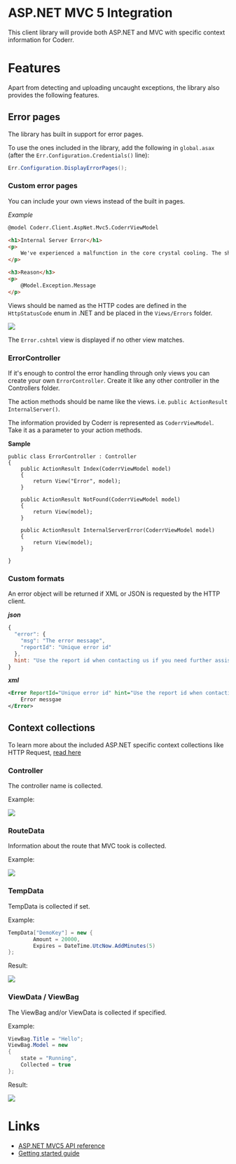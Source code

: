 ASP.NET MVC 5 Integration
=========================

This client library will provide both ASP.NET and MVC with specific context information for Coderr.


# Features

Apart from detecting and uploading uncaught exceptions, the library also provides the following features.

## Error pages

The library has built in support for error pages. 

To use the ones included in the library, add the following in `global.asax` (after the `Err.Configuration.Credentials()` line):

```csharp
Err.Configuration.DisplayErrorPages();
```

### Custom error pages

You can include your own views instead of the built in pages.

*Example*

```html
@model Coderr.Client.AspNet.Mvc5.CoderrViewModel

<h1>Internal Server Error</h1>
<p>
    We've experienced a malfunction in the core crystal cooling. The ship will explode within five seconds.
</p>

<h3>Reason</h3>
<p>
    @Model.Exception.Message
</p>
```

Views should be named as the HTTP codes are defined in the `HttpStatusCode` enum in .NET and be placed in the `Views/Errors` folder.

![](/screens/libraries/aspnet-mvc5/views-folder.png)

The `Error.cshtml` view is displayed if no other view matches.

### ErrorController

If it's enough to control the error handling through only views you can create your own `ErrorController`. 
Create it like any other controller in the Controllers folder.

The action methods should be name like the views. i.e. `public ActionResult InternalServer()`.

The information provided by Coderr is represented as `CoderrViewModel`. Take it as a parameter to your action methods.

**Sample**

```
public class ErrorController : Controller
{
    public ActionResult Index(CoderrViewModel model)
    {
        return View("Error", model);
    }

    public ActionResult NotFound(CoderrViewModel model)
    {
        return View(model);
    }

    public ActionResult InternalServerError(CoderrViewModel model)
    {
        return View(model);
    }

}
```

### Custom formats

An error object will be returned if XML or JSON is requested by the HTTP client.

***json***

```javascript
{
  "error": { 
	"msg": "The error message", 
	"reportId": "Unique error id"
  }, 
  hint: "Use the report id when contacting us if you need further assistance." 
}
```

***xml***

```xml
<Error ReportId="Unique error id" hint="Use the report id when contacting us if you need further assistance">
	Error messgae
</Error>
```

## Context collections

To learn more about the included ASP.NET specific context collections like HTTP Request, [read here](../index.md)


### Controller

The controller name is collected.

Example:

![](/screens/libraries/aspnet-mvc5/collections/controller.png)

### RouteData

Information about the route that MVC took is collected.

Example:

![](/screens/libraries/aspnet-mvc5/collections/routedata.png)

### TempData

TempData is collected if set.

Example:

```csharp
TempData["DemoKey"] = new {
		Amount = 20000,
		Expires = DateTime.UtcNow.AddMinutes(5)
};
```

Result:

![](/screens/libraries/aspnet-mvc5/collections/tempdata.png)

### ViewData / ViewBag

The ViewBag and/or ViewData is collected if specified.

Example:

```csharp
ViewBag.Title = "Hello";
ViewBag.Model = new
{
	state = "Running",
	Collected = true
};
```

Result:

![](/screens/libraries/aspnet-mvc5/collections/viewdata.png)


# Links

* [ASP.NET MVC5 API reference](https://coderr.io/docs/api/client/aspnet/mvc5/)
* [Getting started guide](../../gettingstarted.md)

